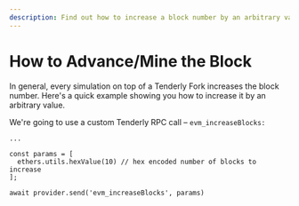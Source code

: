 ```yaml
---
description: Find out how to increase a block number by an arbitrary value.
---
```


# How to Advance/Mine the Block

In general, every simulation on top of a Tenderly Fork increases the block number. Here's a quick example showing you how to increase it by an arbitrary value.

We're going to use a custom Tenderly RPC call – `evm_increaseBlocks:`

```tsx
...

const params = [
  ethers.utils.hexValue(10) // hex encoded number of blocks to increase
];

await provider.send('evm_increaseBlocks', params)
```
